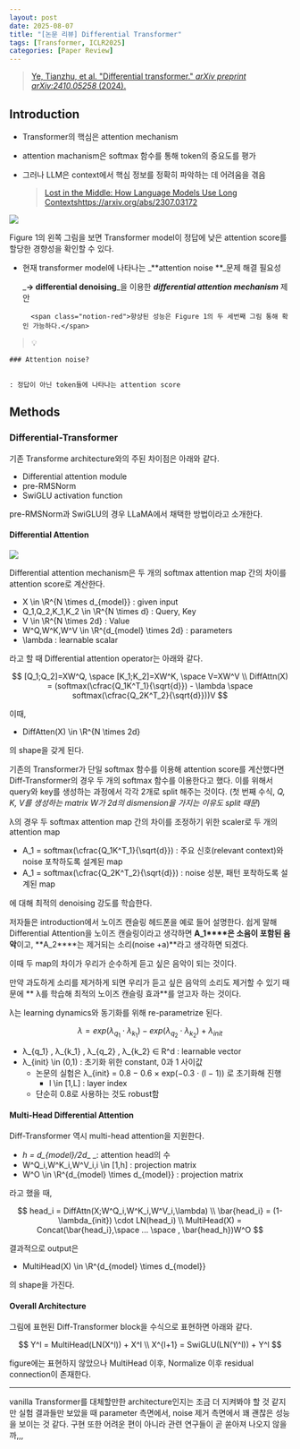```yaml
---
layout: post
date: 2025-08-07
title: "[논문 리뷰] Differential Transformer"
tags: [Transformer, ICLR2025]
categories: [Paper Review]
---
```


> [Ye, Tianzhu, et al. "Differential transformer." ](https://arxiv.org/abs/2410.05258)[_arXiv preprint arXiv:2410.05258_](https://arxiv.org/abs/2410.05258)[ (2024).](https://arxiv.org/abs/2410.05258)



## Introduction

- Transformer의 핵심은 attention mechanism
- attention machanism은 softmax 함수를 통해 token의 중요도를 평가
- 그러나 LLM은 context에서 핵심 정보를 정확히 파악하는 데 어려움을 겪음

	> [Lost in the Middle: How Language Models Use Long Contextshttps://arxiv.org/abs/2307.03172](https://arxiv.org/abs/2307.03172)


![](https://prod-files-secure.s3.us-west-2.amazonaws.com/542b861c-36a8-4051-84e5-8804b6728dba/9083ea56-691a-4752-ae26-47f403431ac8/image.png?X-Amz-Algorithm=AWS4-HMAC-SHA256&X-Amz-Content-Sha256=UNSIGNED-PAYLOAD&X-Amz-Credential=ASIAZI2LB466ZRULDHSN%2F20250826%2Fus-west-2%2Fs3%2Faws4_request&X-Amz-Date=20250826T121605Z&X-Amz-Expires=3600&X-Amz-Security-Token=IQoJb3JpZ2luX2VjEBsaCXVzLXdlc3QtMiJHMEUCIQC5lMfuj5kRVYpQm4AB2d7RhDIm48vx9ATIL3hTdSlS6AIgTSft%2BOKEWy2EZU2nAN2Ak7wWRX80MLfDlArnRFsQwY8q%2FwMIdBAAGgw2Mzc0MjMxODM4MDUiDIodVLqdmREL8JeF0yrcA5zGbuoVqO1UeBZ0l%2FhJUTqNt3N2Qe0Wo%2FUVkZJHFlfIsI08JyAzTELA3zM8AfIzEtxwL3Pou33O93Ra5Wh%2FtUrgbiTgJ5OKjApp3yUbR2PZTOYWZ6bRQFrACYhxr%2FnrXUsIMut2t6Dtmyo0lMJK7FiQplBUr%2BLGFMozQL4peH1gev%2BmyjfkM5IR%2FLp%2Fw1UQVANi0SQew7cZQuxLXxz0a20q%2BjZ5KTzOgY%2BUxRK%2B8O3d9n%2F1oAckykKuKW05eG8UkUAdGnmcbVZWM0hgIYYTzssYBo318M3YlvUFEUpM2d42G454sKcD36RpSvJyBN%2FBx498%2BumM4j4wUGcuFL3FP4%2BMIuaiyiiV4kHb5rU3vEcX2tldSXNNSOAI4rBiJPvHG6LQdNDvvyKJNGUQKc2xqFlD6JQA2i%2FM5CkF0G8cIHysQ%2BxnifzFSpT7PJNIMAO7ZncpW5PkjT1B5i%2BKuDy9%2FlfRoGu6Ld3wsPoiefiJmib%2Fdrmd0QrA2Per3ZAYEshALKqL%2FHe%2BiU%2FSy5HIuqAU71CKeytZhfht005D%2BXRWkkvvHxCvG0mxb4N0GxcxqnIo%2FtTb5JBh4rljrjvc4wBZim4LybZi3a%2BmunorO5a3ZGAGsQIYDaFheIDwezZuMM2ptsUGOqUBIIaD9G7wCIr7YxuFMhO58uRinoIWwX6DJ5GxcgbprLhP%2Fxl%2BoPXRG%2BYdTyvz8YVTKi34uMo3chw2BnLdlGd8GdLtXWP4uLI7BI6l9RDA%2FGtAdq9rviyIqZVgdbL%2F6ob7GBV5qGoM5vn%2F6k3GLhvAby9AJgj5U%2BHsxXIc1ltLcggc681Wm0jlnmPWrcdXpZ2SQCBl5J1%2BjZkP2Uf6RNZExlQTYV%2BR&X-Amz-Signature=4bda8f26a58a4e0b8c19fd6f29279566ac256f75c12adffe9a663b1ef4067e0e&X-Amz-SignedHeaders=host&x-amz-checksum-mode=ENABLED&x-id=GetObject)


Figure 1의 왼쪽 그림을 보면 Transformer model이 정답에 낮은 attention score를 할당한 경향성을 확인할 수 있다.

- 현재 transformer model에 나타나는 _**attention noise **_문제 해결 필요성

	_**→ differential denoising**_을 이용한 _**differential attention mechanism**_ 제안


		<span class="notion-red">향상된 성능은 Figure 1의 두 세번째 그림 통해 확인 가능하다.</span>


> 💡 


	### Attention noise?


	: 정답이 아닌 token들에 나타나는 attention score



## Methods



### Differential-Transformer


기존 Transforme architecture와의 주된 차이점은 아래와 같다.

- Differential attention module
- pre-RMSNorm
- SwiGLU activation function

pre-RMSNorm과 SwiGLU의 경우 LLaMA에서 채택한 방법이라고 소개한다.



#### Differential Attention


![](https://prod-files-secure.s3.us-west-2.amazonaws.com/542b861c-36a8-4051-84e5-8804b6728dba/116d70b2-1963-4810-9167-f4c7d8a06e8f/image.png?X-Amz-Algorithm=AWS4-HMAC-SHA256&X-Amz-Content-Sha256=UNSIGNED-PAYLOAD&X-Amz-Credential=ASIAZI2LB466ZRULDHSN%2F20250826%2Fus-west-2%2Fs3%2Faws4_request&X-Amz-Date=20250826T121605Z&X-Amz-Expires=3600&X-Amz-Security-Token=IQoJb3JpZ2luX2VjEBsaCXVzLXdlc3QtMiJHMEUCIQC5lMfuj5kRVYpQm4AB2d7RhDIm48vx9ATIL3hTdSlS6AIgTSft%2BOKEWy2EZU2nAN2Ak7wWRX80MLfDlArnRFsQwY8q%2FwMIdBAAGgw2Mzc0MjMxODM4MDUiDIodVLqdmREL8JeF0yrcA5zGbuoVqO1UeBZ0l%2FhJUTqNt3N2Qe0Wo%2FUVkZJHFlfIsI08JyAzTELA3zM8AfIzEtxwL3Pou33O93Ra5Wh%2FtUrgbiTgJ5OKjApp3yUbR2PZTOYWZ6bRQFrACYhxr%2FnrXUsIMut2t6Dtmyo0lMJK7FiQplBUr%2BLGFMozQL4peH1gev%2BmyjfkM5IR%2FLp%2Fw1UQVANi0SQew7cZQuxLXxz0a20q%2BjZ5KTzOgY%2BUxRK%2B8O3d9n%2F1oAckykKuKW05eG8UkUAdGnmcbVZWM0hgIYYTzssYBo318M3YlvUFEUpM2d42G454sKcD36RpSvJyBN%2FBx498%2BumM4j4wUGcuFL3FP4%2BMIuaiyiiV4kHb5rU3vEcX2tldSXNNSOAI4rBiJPvHG6LQdNDvvyKJNGUQKc2xqFlD6JQA2i%2FM5CkF0G8cIHysQ%2BxnifzFSpT7PJNIMAO7ZncpW5PkjT1B5i%2BKuDy9%2FlfRoGu6Ld3wsPoiefiJmib%2Fdrmd0QrA2Per3ZAYEshALKqL%2FHe%2BiU%2FSy5HIuqAU71CKeytZhfht005D%2BXRWkkvvHxCvG0mxb4N0GxcxqnIo%2FtTb5JBh4rljrjvc4wBZim4LybZi3a%2BmunorO5a3ZGAGsQIYDaFheIDwezZuMM2ptsUGOqUBIIaD9G7wCIr7YxuFMhO58uRinoIWwX6DJ5GxcgbprLhP%2Fxl%2BoPXRG%2BYdTyvz8YVTKi34uMo3chw2BnLdlGd8GdLtXWP4uLI7BI6l9RDA%2FGtAdq9rviyIqZVgdbL%2F6ob7GBV5qGoM5vn%2F6k3GLhvAby9AJgj5U%2BHsxXIc1ltLcggc681Wm0jlnmPWrcdXpZ2SQCBl5J1%2BjZkP2Uf6RNZExlQTYV%2BR&X-Amz-Signature=70d590b7323428b911499f8b349d337b6f430419b12f0fbd8de2009352d84d54&X-Amz-SignedHeaders=host&x-amz-checksum-mode=ENABLED&x-id=GetObject)


Differential attention mechanism은 두 개의 softmax attention map 간의 차이를 attention score로 계산한다.

- X \in \R^{N \times d\_{model}} : given input
- Q\_1,Q\_2,K\_1,K\_2 \in \R^{N \times d} : Query, Key
- V \in \R^{N \times 2d} : Value
- W^Q,W^K,W^V \in \R^{d\_{model} \times 2d} : parameters
- \lambda : learnable scalar

라고 할 때 Differential attention operator는 아래와 같다.


$$
[Q_1;Q_2]=XW^Q, \space [K_1;K_2]=XW^K, \space V=XW^V \\
DiffAttn(X) = (softmax(\cfrac{Q_1K^T_1}{\sqrt{d}}) - \lambda \space softmax(\cfrac{Q_2K^T_2}{\sqrt{d}}))V
$$


이때,

- DiffAtten(X) \in \R^{N \times 2d}

의 shape을 갖게 된다.


기존의 Transformer가 단일 softmax 함수를 이용해 attention score를 계산했다면 Diff-Transformer의 경우 두 개의 softmax 함수를 이용한다고 했다. 이를 위해서 query와 key를 생성하는 과정에서 각각 2개로 split 해주는 것이다. <span class="notion-red">(첫 번째 수식, </span><span class="notion-red">_Q, K, V를 생성하는 matrix W가 2d의 dismension을 가지는 이유도 split 때문_</span><span class="notion-red">)</span>


 λ의 경우 두 softmax attention map 간의 차이를 조정하기 위한 scaler로 두 개의 attention map

- A\_1 = softmax(\cfrac{Q\_1K^T\_1}{\sqrt{d}}) : 주요 신호(relevant context)와 noise 포착하도록 설계된 map
- A\_1 = softmax(\cfrac{Q\_2K^T\_2}{\sqrt{d}}) : noise 성분, 패턴 포착하도록 설계된 map 

에 대해 최적의 denoising 강도를 학습한다.


저자들은 introduction에서 노이즈 캔슬링 헤드폰을 예로 들어 설명한다. 쉽게 말해 Differential Attention을 노이즈 캔슬링이라고 생각하면 **A\_1****은 소음이 포함된 음악**이고, **A\_2****는 제거되는 소리(noise +a)**라고 생각하면 되겠다. 


이때 두 map의 차이가 우리가 순수하게 듣고 싶은 음악이 되는 것이다. 


만약 과도하게 소리를 제거하게 되면 우리가 듣고 싶은 음악의 소리도 제거할 수 있기 때문에 ** λ를 학습해 최적의 노이즈 캔슬링 효과**를 얻고자 하는 것이다.


λ는 learning dynamics와 동기화를 위해 re-parametrize 된다.


$$
\lambda = exp(\lambda_{q_1} \cdot \lambda_{k_1}) - exp(\lambda_{q_2} \cdot \lambda_{k_2}) + \lambda_{init}
$$

- λ\_{q\_1} , λ\_{k\_1} , λ\_{q\_2} , λ\_{k\_2} ∈ R^d : learnable vector
- λ\_{init} \in (0,1) : 초기화 위한 constant, 0과 1 사이값
	- 논문의 실험은 λ\_{init} = 0.8 − 0.6 × exp(−0.3 · (l − 1)) 로 초기화해 진행
		- l \in [1,L] : layer index
	- 단순히 0.8로 사용하는 것도 robust함


#### **Multi-Head Differential Attention**


Diff-Transformer 역시 multi-head attention을 지원한다.

- _h = d\_{model}/2d__ _: attention head의 수
- W^Q\_i,W^K\_i,W^V\_i,i \in [1,h] : projection matrix
- W^O \in \R^{d\_{model} \times d\_{model}} : projection matrix

라고 했을 때,


$$
head_i = DiffAttn(X;W^Q_i,W^K_i,W^V_i,\lambda) \\
\bar{head_i} = (1-\lambda_{init}) \cdot LN(head_i) \\
MultiHead(X) = Concat(\bar{head_i},\space ... \space , \bar{head_h})W^O
$$


결과적으로 output은

- MultiHead(X) \in \R^{d\_{model} \times d\_{model}}

의 shape을 가진다.



#### Overall Architecture


그림에 표현된 Diff-Transformer block을 수식으로 표현하면 아래와 같다.


$$
Y^l = MultiHead(LN(X^l)) + X^l \\
X^{l+1} = SwiGLU(LN(Y^l)) + Y^l
$$


figure에는 표현하지 않았으나 MultiHead 이후, Normalize 이후 residual connection이 존재한다.


---


vanilla Transformer를 대체할만한 architecture인지는 조금 더 지켜봐야 할 것 같지만 실험 결과들만 보았을 때 parameter 측면에서, noise 제거 측면에서 꽤 괜찮은 성능을 보이는 것 같다. 구현 또한 어려운 편이 아니라 관련 연구들이 곧 쏟아져 나오지 않을까,,,

